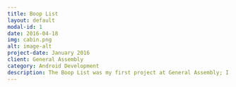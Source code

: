 ```yaml
---
title: Boop List
layout: default
modal-id: 1
date: 2016-04-18
img: cabin.png
alt: image-alt
project-date: January 2016
client: General Assembly
category: Android Development
description: The Boop List was my first project at General Assembly; I created a checklist app. In order to keep things simple for the user, I made every function (adding, deleting, saving) controllable with one button. The app consists of two activities; each activity includes of an EditText view and a button which allows the user to add items onto an ArrayList. The ArrayList is then displayed using a ListView using a SimpleAdapter. I also used a hashmap to index the multiple ArrayLists created by the user. The UI also includes of using OnItemClickListeners to pass data through an intent with startActivityForResult().
---
```

